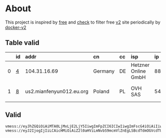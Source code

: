 
# About

This project is inspired by [free](https://github.com/freefq/free) and [check](https://github.com/yeahwu/check) to filter free [v2](https://github.com/v2fly/v2ray-core) site periodically by [docker-v2](https://hub.docker.com/r/v2ray/official)

    

## Table valid
|    | id                 | addr                     | cn      | cc   | isp                 | ip            | chatgpt          |
|---:|:-------------------|:-------------------------|:--------|:-----|:--------------------|:--------------|:-----------------|
|  0 | [4](config/4.json) | 104.31.16.69             | Germany | DE   | Hetzner Online GmbH | 88.99.190.161 | Yes (Region: DE) |
|  1 | [8](config/8.json) | us2.mianfenyun012.eu.org | Poland  | PL   | OVH SAS             | 54.36.174.181 | Yes (Region: FR) |

## Valid
```
vmess://eyJhZGQiOiAiMTA0LjMxLjE2LjY5IiwgImFpZCI6ICIwIiwgImFscG4iOiAiIiwgImZwIjogIiIsICJob3N0IjogImdlcm1hbnktb25lLnBvcnQ4ODguc2l0ZSIsICJpZCI6ICIxNWJmMGRiNC1mYmZmLTQ2ZDAtYTQ4Ni1iNmU0YTllNzRhOTEiLCAibmV0IjogIndzIiwgInBhdGgiOiAiLyIsICJwb3J0IjogIjIwODMiLCAicHMiOiAiZ2l0aHViLmNvbS9mcmVlZnEgLSBcdTdmOGVcdTU2ZmRDbG91ZEZsYXJlXHU1MTZjXHU1M2Y4Q0ROXHU4MjgyXHU3MGI5IDQiLCAic2N5IjogImF1dG8iLCAic25pIjogImdlcm1hbnktb25lLnBvcnQ4ODguc2l0ZSIsICJ0bHMiOiAidGxzIiwgInR5cGUiOiAiIiwgInYiOiAiMiJ9
vmess://eyJ2IjogIjIiLCAicHMiOiAiZ2l0aHViLmNvbS9mcmVlZnEgLSBcdTdmOGVcdTU2ZmRDbG91ZEZsYXJlXHU1MTZjXHU1M2Y4Q0ROXHU4MjgyXHU3MGI5IDgiLCAiYWRkIjogInVzMi5taWFuZmVueXVuMDEyLmV1Lm9yZyIsICJwb3J0IjogIjgwODAiLCAiaWQiOiAiYTg5NjY3MTktYWVhZi00ODg2LWQyMDItNzJmNzVmODQ1YjgzIiwgImFpZCI6ICIwIiwgInNjeSI6ICJhdXRvIiwgIm5ldCI6ICJ3cyIsICJ0eXBlIjogIm5vbmUiLCAiaG9zdCI6ICJ1czIubWlhbmZlbnl1bjAxMi5ldS5vcmciLCAicGF0aCI6ICIvamRicDYwNiIsICJ0bHMiOiAiIiwgInNuaSI6ICIiLCAiYWxwbiI6ICIifQ==
```

